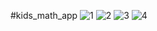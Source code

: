 #kids_math_app
![1](https://user-images.githubusercontent.com/88318746/140274645-1fe83c72-f4d2-4eae-aeae-badca70d44b7.PNG)
![2](https://user-images.githubusercontent.com/88318746/140274689-cec436fa-98c9-407a-b886-21e5c73829d8.PNG)
![3](https://user-images.githubusercontent.com/88318746/140274710-b4558901-91f1-4e7d-8fb6-0e1b0d173359.PNG)
![4](https://user-images.githubusercontent.com/88318746/140274731-c70b8975-818e-4888-b8fd-868fce05b313.PNG)
